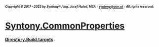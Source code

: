 ##### <sub><sub>Copyright &copy; 2017 - 2023 by Syntony&reg; / Ing. Josef Hahnl, MBA - syntony@aon.at - All rights reserved.</sub></sub>
# [Syntony.CommonProperties](..\README.md)

<a name="Directory.Build.targets"/>[**Directory.Build.targets**](https://learn.microsoft.com/en-us/visualstudio/msbuild/customize-by-directory?view=vs-2022)

